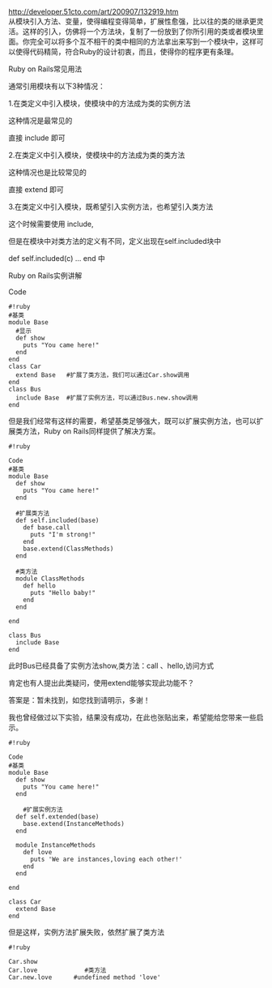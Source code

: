 http://developer.51cto.com/art/200907/132919.htm  
从模块引入方法、变量，使得编程变得简单，扩展性愈强，比以往的类的继承更灵活。这样的引入，仿佛将一个方法块，复制了一份放到了你所引用的类或者模块里面。你完全可以将多个互不相干的类中相同的方法拿出来写到一个模块中，这样可以使得代码精简，符合Ruby的设计初衷，而且，使得你的程序更有条理。

Ruby on Rails常见用法

通常引用模块有以下3种情况：

1.在类定义中引入模块，使模块中的方法成为类的实例方法

这种情况是最常见的

直接 include 即可

2.在类定义中引入模块，使模块中的方法成为类的类方法

这种情况也是比较常见的

直接 extend 即可

3.在类定义中引入模块，既希望引入实例方法，也希望引入类方法

这个时候需要使用 include,

但是在模块中对类方法的定义有不同，定义出现在self.included块中

def self.included(c) ... end 中

Ruby on Rails实例讲解

Code


```
#!ruby
#基类  
module Base  
  #显示  
  def show  
    puts "You came here!"  
  end  
end  
class Car  
  extend Base   #扩展了类方法，我们可以通过Car.show调用  
end  
class Bus  
  include Base  #扩展了实例方法，可以通过Bus.new.show调用  
end 
```
但是我们经常有这样的需要，希望基类足够强大，既可以扩展实例方法，也可以扩展类方法，Ruby on Rails同样提供了解决方案。  


```
#!ruby

Code  
#基类  
module Base  
  def show  
    puts "You came here!"  
  end  
 
  #扩展类方法  
  def self.included(base)  
    def base.call  
      puts "I'm strong!"  
    end  
    base.extend(ClassMethods)  
  end  
 
  #类方法  
  module ClassMethods  
    def hello  
      puts "Hello baby!"  
    end  
  end  
     
end  
 
class Bus  
  include Base  
end 
```

此时Bus已经具备了实例方法show,类方法：call 、hello,访问方式  

肯定也有人提出此类疑问，使用extend能够实现此功能不？

答案是：暂未找到，如您找到请明示，多谢！

我也曾经做过以下实验，结果没有成功，在此也张贴出来，希望能给您带来一些启示。  


```
#!ruby

Code  
#基类  
module Base  
  def show  
    puts "You came here!"  
  end  
    
    #扩展实例方法  
  def self.extended(base)  
    base.extend(InstanceMethods)  
  end  
 
  module InstanceMethods  
    def love  
      puts 'We are instances,loving each other!'  
    end  
  end  
 
end  
 
class Car  
  extend Base  
end 

```  

但是这样，实例方法扩展失败，依然扩展了类方法  


```
#!ruby

Car.show  
Car.love             #类方法  
Car.new.love      #undefined method 'love'  
```


